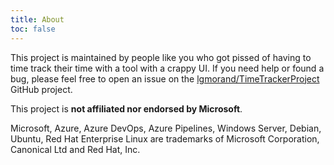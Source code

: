 ```yaml
---
title: About
toc: false
---
```


This project is maintained by people like you who got pissed of having to time track their time with a tool with a crappy UI. If you need help or found a bug, please feel free to open an issue on the [lgmorand/TimeTrackerProject](https://github.com/lgmorand/TimeTrackerProject) GitHub project.

This project is **not affiliated nor endorsed by Microsoft**.

Microsoft, Azure, Azure DevOps, Azure Pipelines, Windows Server, Debian, Ubuntu, Red Hat Enterprise Linux are trademarks of Microsoft Corporation, Canonical Ltd and Red Hat, Inc.
